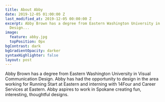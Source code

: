 ```yaml
---
title: About Abby
date: 2019-12-05 01:00:00 Z
last_modified_at: 2019-12-05 00:00:00 Z
excerpt: Abby Brown has a degree from Eastern Washington University in Visual Communication
  Design...
image:
  feature: abby.jpg
  topPosition: 0px
bgContrast: dark
bgGradientOpacity: darker
syntaxHighlighter: false
layout: post
---
```


Abby Brown has a degree from Eastern Washington University in Visual Communication Design. Abby has had the opportunity to design in the area working for Running Start at Eastern and interning with 14Four and Career Services at Eastern. Abby aspires to work in Spokane creating fun, interesting, thoughtful designs.
